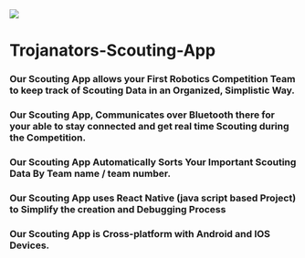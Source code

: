 
<img src="https://avatars0.githubusercontent.com/u/44243093?s=400&v=4">

# Trojanators-Scouting-App

### Our Scouting App allows your First Robotics Competition Team to keep track of Scouting Data in an Organized, Simplistic Way.

### Our Scouting App, Communicates over Bluetooth there for your  able to stay connected and get real time Scouting during the Competition. 

### Our Scouting App Automatically Sorts Your Important Scouting Data By Team name / team number. 

### Our Scouting App uses React Native (java script based Project) to Simplify the creation and Debugging Process 

### Our Scouting App is Cross-platform with Android and IOS Devices.



